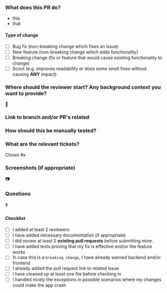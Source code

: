 ### What does this PR do?
- this
- that

#### Type of change
<!--- What types of changes does your code introduce? Put an `x` in all the boxes that apply: -->
- [ ] Bug fix (non-breaking change which fixes an issue)
- [ ] New feature (non-breaking change which adds functionality)
- [ ] Breaking change (fix or feature that would cause existing functionality to change)
- [ ] Scout (e.g. improves readability or does some small fixes without causing **ANY** impact)

### Where should the reviewer start? Any background context you want to provide?
:checkered_flag:

### Link to branch and/or PR's related

### How should this be manually tested?

### What are the relevant tickets?
Closes #x

### Screenshots (if appropriate)
:camera:

### Questions
:question:

#### Checklist
- [ ] I added at least 2 reviewers
- [ ] I have added necessary documentation (if appropriate)
- [ ] I did review at least 2 **existing pull requests** before submitting mine.
- [ ] I have added tests proving that my fix is effective and/or the feature works
- [ ] In case this is a `breaking change`, I have already warned backend and/or frontend
- [ ] I already added the pull request link to related Issue
- [ ] I have cleaned up at least one file before checking in <!--- http://programmer.97things.oreilly.com/wiki/index.php/The_Boy_Scout_Rule -->
- [ ] I handled nicely the exceptions in possible scenarios where my changes could make the app crash